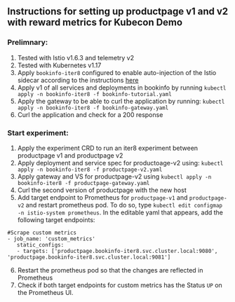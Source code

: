 ## Instructions for setting up productpage v1 and v2 with reward metrics for Kubecon Demo

### Prelimnary:
1. Tested with Istio v1.6.3 and telemetry v2
2. Tested with Kubernetes v1.17
3. Apply `bookinfo-iter8` configured to enable auto-injection of the Istio sidecar according to the instructions [here](https://github.com/iter8-tools/docs/blob/v0.2.1/doc_files/iter8_bookinfo_istio.md#1-deploy-the-bookinfo-application)
4. Apply v1 of all services and deployments in bookinfo by running `kubectl apply -n bookinfo-iter8 -f bookinfo-tutorial.yaml`
4. Apply the gateway to be able to curl the application by running: `kubectl apply -n bookinfo-iter8 -f bookinfo-gateway.yaml`
4. Curl the application and check for a 200 response

### Start experiment:
1. Apply the experiment CRD to run an iter8 experiment between productpage v1 and productpage v2
2. Apply deployment and service spec for productoage-v2 using: `kubectl apply -n bookinfo-iter8 -f productpage-v2.yaml`
3. Apply gateway and VS for productpage-v2 using `kubectl apply -n bookinfo-iter8 -f productpage-gateway.yaml`
4. Curl the second version of productpage with the new host
5. Add target endpoint to Prometheus for `productpage-v1` and `productpage-v2` and restart prometheus pod. To do so, type `kubectl edit configmap -n istio-system prometheus`. In the editable yaml that appears, add the following target endpoints:

```
#Scrape custom metrics
- job_name: 'custom_metrics'
   static_configs:
   - targets: ['productpage.bookinfo-iter8.svc.cluster.local:9080', 'productpage.bookinfo-iter8.svc.cluster.local:9081']
```

6. Restart the prometheus pod so that the changes are reflected in Prometheus
6. Check if both target endpoints for custom metrics has the Status `UP` on the Prometheus UI.
